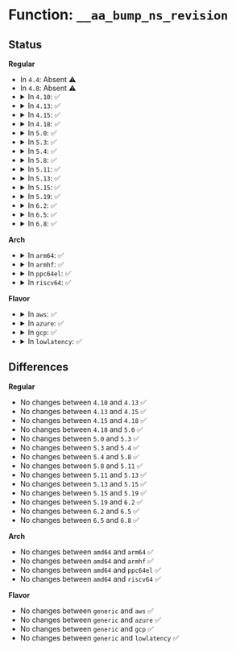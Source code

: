 # Function: <code>__aa_bump_ns_revision</code>

## Status
<b>Regular</b>
<ul>
<li>
In <code>4.4</code>: Absent ⚠️
</li>
<li>
In <code>4.8</code>: Absent ⚠️
</li>
<li>
<details>
<summary>In <code>4.10</code>: ✅</summary>

```c
void __aa_bump_ns_revision(struct aa_ns *ns);
```

**Collision:** Unique Global

**Inline:** No

**Transformation:** False

**Instances:**

```
In security/apparmor/apparmorfs.c (ffffffff813c5810)
Location: security/apparmor/apparmorfs.c:303
Inline: False
Direct callers:
  - security/apparmor/policy.c:aa_remove_profiles
  - security/apparmor/policy.c:aa_remove_profiles
  - security/apparmor/policy.c:aa_remove_profiles
  - security/apparmor/policy.c:aa_replace_profiles
```
**Symbols:**

```
ffffffff813c5810-ffffffff813c583b: __aa_bump_ns_revision (STB_GLOBAL)
```
</details>
</li>
<li>
<details>
<summary>In <code>4.13</code>: ✅</summary>

```c
void __aa_bump_ns_revision(struct aa_ns *ns);
```

**Collision:** Unique Global

**Inline:** No

**Transformation:** False

**Instances:**

```
In security/apparmor/apparmorfs.c (ffffffff813db800)
Location: security/apparmor/apparmorfs.c:590
Inline: False
Direct callers:
  - security/apparmor/policy.c:aa_remove_profiles
  - security/apparmor/policy.c:aa_remove_profiles
  - security/apparmor/policy.c:aa_remove_profiles
  - security/apparmor/policy.c:aa_replace_profiles
```
**Symbols:**

```
ffffffff813db800-ffffffff813db82b: __aa_bump_ns_revision (STB_GLOBAL)
```
</details>
</li>
<li>
<details>
<summary>In <code>4.15</code>: ✅</summary>

```c
void __aa_bump_ns_revision(struct aa_ns *ns);
```

**Collision:** Unique Global

**Inline:** No

**Transformation:** False

**Instances:**

```
In security/apparmor/apparmorfs.c (ffffffff814022f0)
Location: security/apparmor/apparmorfs.c:591
Inline: False
Direct callers:
  - security/apparmor/policy.c:aa_remove_profiles
  - security/apparmor/policy.c:aa_remove_profiles
  - security/apparmor/policy.c:aa_remove_profiles
  - security/apparmor/policy.c:aa_replace_profiles
```
**Symbols:**

```
ffffffff814022f0-ffffffff8140231b: __aa_bump_ns_revision (STB_GLOBAL)
```
</details>
</li>
<li>
<details>
<summary>In <code>4.18</code>: ✅</summary>

```c
void __aa_bump_ns_revision(struct aa_ns *ns);
```

**Collision:** Unique Global

**Inline:** No

**Transformation:** False

**Instances:**

```
In security/apparmor/apparmorfs.c (ffffffff81433250)
Location: security/apparmor/apparmorfs.c:588
Inline: False
Direct callers:
  - security/apparmor/policy.c:aa_remove_profiles
  - security/apparmor/policy.c:aa_remove_profiles
  - security/apparmor/policy.c:aa_remove_profiles
  - security/apparmor/policy.c:aa_replace_profiles
```
**Symbols:**

```
ffffffff81433250-ffffffff8143327b: __aa_bump_ns_revision (STB_GLOBAL)
```
</details>
</li>
<li>
<details>
<summary>In <code>5.0</code>: ✅</summary>

```c
void __aa_bump_ns_revision(struct aa_ns *ns);
```

**Collision:** Unique Global

**Inline:** No

**Transformation:** False

**Instances:**

```
In security/apparmor/apparmorfs.c (ffffffff8144ff50)
Location: security/apparmor/apparmorfs.c:589
Inline: False
Direct callers:
  - security/apparmor/policy.c:aa_remove_profiles
  - security/apparmor/policy.c:aa_remove_profiles
  - security/apparmor/policy.c:aa_remove_profiles
  - security/apparmor/policy.c:aa_replace_profiles
```
**Symbols:**

```
ffffffff8144ff50-ffffffff8144ff7b: __aa_bump_ns_revision (STB_GLOBAL)
```
</details>
</li>
<li>
<details>
<summary>In <code>5.3</code>: ✅</summary>

```c
void __aa_bump_ns_revision(struct aa_ns *ns);
```

**Collision:** Unique Global

**Inline:** No

**Transformation:** False

**Instances:**

```
In security/apparmor/apparmorfs.c (ffffffff8147da60)
Location: security/apparmor/apparmorfs.c:594
Inline: False
Direct callers:
  - security/apparmor/policy.c:aa_remove_profiles
  - security/apparmor/policy.c:aa_remove_profiles
  - security/apparmor/policy.c:aa_remove_profiles
  - security/apparmor/policy.c:aa_replace_profiles
```
**Symbols:**

```
ffffffff8147da60-ffffffff8147da8b: __aa_bump_ns_revision (STB_GLOBAL)
```
</details>
</li>
<li>
<details>
<summary>In <code>5.4</code>: ✅</summary>

```c
void __aa_bump_ns_revision(struct aa_ns *ns);
```

**Collision:** Unique Global

**Inline:** No

**Transformation:** False

**Instances:**

```
In security/apparmor/apparmorfs.c (ffffffff81497730)
Location: security/apparmor/apparmorfs.c:562
Inline: False
Direct callers:
  - security/apparmor/policy.c:aa_remove_profiles
  - security/apparmor/policy.c:aa_remove_profiles
  - security/apparmor/policy.c:aa_remove_profiles
  - security/apparmor/policy.c:aa_replace_profiles
```
**Symbols:**

```
ffffffff81497730-ffffffff81497762: __aa_bump_ns_revision (STB_GLOBAL)
```
</details>
</li>
<li>
<details>
<summary>In <code>5.8</code>: ✅</summary>

```c
void __aa_bump_ns_revision(struct aa_ns *ns);
```

**Collision:** Unique Global

**Inline:** No

**Transformation:** False

**Instances:**

```
In security/apparmor/apparmorfs.c (ffffffff814ef690)
Location: security/apparmor/apparmorfs.c:593
Inline: False
Direct callers:
  - security/apparmor/policy.c:aa_remove_profiles
  - security/apparmor/policy.c:aa_remove_profiles
  - security/apparmor/policy.c:aa_remove_profiles
  - security/apparmor/policy.c:aa_replace_profiles
```
**Symbols:**

```
ffffffff814ef690-ffffffff814ef6c2: __aa_bump_ns_revision (STB_GLOBAL)
```
</details>
</li>
<li>
<details>
<summary>In <code>5.11</code>: ✅</summary>

```c
void __aa_bump_ns_revision(struct aa_ns *ns);
```

**Collision:** Unique Global

**Inline:** No

**Transformation:** False

**Instances:**

```
In security/apparmor/apparmorfs.c (ffffffff8150cb10)
Location: security/apparmor/apparmorfs.c:593
Inline: False
Direct callers:
  - security/apparmor/policy.c:aa_remove_profiles
  - security/apparmor/policy.c:aa_remove_profiles
  - security/apparmor/policy.c:aa_remove_profiles
  - security/apparmor/policy.c:aa_replace_profiles
```
**Symbols:**

```
ffffffff8150cb10-ffffffff8150cb42: __aa_bump_ns_revision (STB_GLOBAL)
```
</details>
</li>
<li>
<details>
<summary>In <code>5.13</code>: ✅</summary>

```c
void __aa_bump_ns_revision(struct aa_ns *ns);
```

**Collision:** Unique Global

**Inline:** No

**Transformation:** False

**Instances:**

```
In security/apparmor/apparmorfs.c (ffffffff81513530)
Location: security/apparmor/apparmorfs.c:593
Inline: False
Direct callers:
  - security/apparmor/policy.c:aa_remove_profiles
  - security/apparmor/policy.c:aa_remove_profiles
  - security/apparmor/policy.c:aa_remove_profiles
  - security/apparmor/policy.c:aa_replace_profiles
```
**Symbols:**

```
ffffffff81513530-ffffffff81513562: __aa_bump_ns_revision (STB_GLOBAL)
```
</details>
</li>
<li>
<details>
<summary>In <code>5.15</code>: ✅</summary>

```c
void __aa_bump_ns_revision(struct aa_ns *ns);
```

**Collision:** Unique Global

**Inline:** No

**Transformation:** False

**Instances:**

```
In security/apparmor/apparmorfs.c (ffffffff81571130)
Location: security/apparmor/apparmorfs.c:593
Inline: False
Direct callers:
  - security/apparmor/policy.c:aa_remove_profiles
  - security/apparmor/policy.c:aa_remove_profiles
  - security/apparmor/policy.c:aa_remove_profiles
  - security/apparmor/policy.c:aa_replace_profiles
```
**Symbols:**

```
ffffffff81571130-ffffffff81571162: __aa_bump_ns_revision (STB_GLOBAL)
```
</details>
</li>
<li>
<details>
<summary>In <code>5.19</code>: ✅</summary>

```c
void __aa_bump_ns_revision(struct aa_ns *ns);
```

**Collision:** Unique Global

**Inline:** No

**Transformation:** False

**Instances:**

```
In security/apparmor/apparmorfs.c (ffffffff8160deb0)
Location: security/apparmor/apparmorfs.c:596
Inline: False
Direct callers:
  - security/apparmor/policy.c:aa_remove_profiles
  - security/apparmor/policy.c:aa_remove_profiles
  - security/apparmor/policy.c:aa_remove_profiles
  - security/apparmor/policy.c:aa_replace_profiles
```
**Symbols:**

```
ffffffff8160deb0-ffffffff8160def0: __aa_bump_ns_revision (STB_GLOBAL)
```
</details>
</li>
<li>
<details>
<summary>In <code>6.2</code>: ✅</summary>

```c
void __aa_bump_ns_revision(struct aa_ns *ns);
```

**Collision:** Unique Global

**Inline:** No

**Transformation:** False

**Instances:**

```
In security/apparmor/apparmorfs.c (ffffffff816c00e0)
Location: security/apparmor/apparmorfs.c:598
Inline: False
Direct callers:
  - security/apparmor/policy.c:aa_remove_profiles
  - security/apparmor/policy.c:aa_remove_profiles
  - security/apparmor/policy.c:aa_remove_profiles
  - security/apparmor/policy.c:aa_replace_profiles
```
**Symbols:**

```
ffffffff816c00e0-ffffffff816c0120: __aa_bump_ns_revision (STB_GLOBAL)
```
</details>
</li>
<li>
<details>
<summary>In <code>6.5</code>: ✅</summary>

```c
void __aa_bump_ns_revision(struct aa_ns *ns);
```

**Collision:** Unique Global

**Inline:** No

**Transformation:** False

**Instances:**

```
In security/apparmor/apparmorfs.c (ffffffff816f8be0)
Location: security/apparmor/apparmorfs.c:599
Inline: False
Direct callers:
  - security/apparmor/policy.c:aa_remove_profiles
  - security/apparmor/policy.c:aa_remove_profiles
  - security/apparmor/policy.c:aa_remove_profiles
  - security/apparmor/policy.c:aa_replace_profiles
```
**Symbols:**

```
ffffffff816f8be0-ffffffff816f8c20: __aa_bump_ns_revision (STB_GLOBAL)
```
</details>
</li>
<li>
<details>
<summary>In <code>6.8</code>: ✅</summary>

```c
void __aa_bump_ns_revision(struct aa_ns *ns);
```

**Collision:** Unique Global

**Inline:** No

**Transformation:** False

**Instances:**

```
In security/apparmor/apparmorfs.c (ffffffff817359a0)
Location: security/apparmor/apparmorfs.c:599
Inline: False
Direct callers:
  - security/apparmor/policy.c:aa_remove_profiles
  - security/apparmor/policy.c:aa_remove_profiles
  - security/apparmor/policy.c:aa_remove_profiles
  - security/apparmor/policy.c:aa_replace_profiles
```
**Symbols:**

```
ffffffff817359a0-ffffffff817359e0: __aa_bump_ns_revision (STB_GLOBAL)
```
</details>
</li>
</ul>
<b>Arch</b>
<ul>
<li>
<details>
<summary>In <code>arm64</code>: ✅</summary>

```c
void __aa_bump_ns_revision(struct aa_ns *ns);
```

**Collision:** Unique Global

**Inline:** No

**Transformation:** False

**Instances:**

```
In security/apparmor/apparmorfs.c (ffff80001058d2c0)
Location: security/apparmor/apparmorfs.c:562
Inline: False
Direct callers:
  - security/apparmor/policy.c:aa_remove_profiles
  - security/apparmor/policy.c:aa_remove_profiles
  - security/apparmor/policy.c:aa_remove_profiles
  - security/apparmor/policy.c:aa_replace_profiles
```
**Symbols:**

```
ffff80001058d2c0-ffff80001058d304: __aa_bump_ns_revision (STB_GLOBAL)
```
</details>
</li>
<li>
<details>
<summary>In <code>armhf</code>: ✅</summary>

```c
void __aa_bump_ns_revision(struct aa_ns *ns);
```

**Collision:** Unique Global

**Inline:** No

**Transformation:** False

**Instances:**

```
In security/apparmor/apparmorfs.c (c073e100)
Location: security/apparmor/apparmorfs.c:562
Inline: False
Direct callers:
  - security/apparmor/policy.c:aa_remove_profiles
  - security/apparmor/policy.c:aa_remove_profiles
  - security/apparmor/policy.c:aa_remove_profiles
  - security/apparmor/policy.c:aa_replace_profiles
```
**Symbols:**

```
c073e100-c073e13c: __aa_bump_ns_revision (STB_GLOBAL)
```
</details>
</li>
<li>
<details>
<summary>In <code>ppc64el</code>: ✅</summary>

```c
void __aa_bump_ns_revision(struct aa_ns *ns);
```

**Collision:** Unique Global

**Inline:** No

**Transformation:** False

**Instances:**

```
In security/apparmor/apparmorfs.c (c0000000006ff8d0)
Location: security/apparmor/apparmorfs.c:562
Inline: False
Direct callers:
  - security/apparmor/policy.c:aa_remove_profiles
  - security/apparmor/policy.c:aa_remove_profiles
  - security/apparmor/policy.c:aa_remove_profiles
  - security/apparmor/policy.c:aa_replace_profiles
```
**Symbols:**

```
c0000000006ff8d0-c0000000006ff924: __aa_bump_ns_revision (STB_GLOBAL)
```
</details>
</li>
<li>
<details>
<summary>In <code>riscv64</code>: ✅</summary>

```c
void __aa_bump_ns_revision(struct aa_ns *ns);
```

**Collision:** Unique Global

**Inline:** No

**Transformation:** False

**Instances:**

```
In security/apparmor/apparmorfs.c (ffffffe0003db474)
Location: security/apparmor/apparmorfs.c:562
Inline: False
Direct callers:
  - security/apparmor/policy.c:aa_remove_profiles
  - security/apparmor/policy.c:aa_remove_profiles
  - security/apparmor/policy.c:aa_remove_profiles
  - security/apparmor/policy.c:aa_replace_profiles
```
**Symbols:**

```
ffffffe0003db474-ffffffe0003db4ac: __aa_bump_ns_revision (STB_GLOBAL)
```
</details>
</li>
</ul>
<b>Flavor</b>
<ul>
<li>
<details>
<summary>In <code>aws</code>: ✅</summary>

```c
void __aa_bump_ns_revision(struct aa_ns *ns);
```

**Collision:** Unique Global

**Inline:** No

**Transformation:** False

**Instances:**

```
In security/apparmor/apparmorfs.c (ffffffff8148fd10)
Location: security/apparmor/apparmorfs.c:562
Inline: False
Direct callers:
  - security/apparmor/policy.c:aa_remove_profiles
  - security/apparmor/policy.c:aa_remove_profiles
  - security/apparmor/policy.c:aa_remove_profiles
  - security/apparmor/policy.c:aa_replace_profiles
```
**Symbols:**

```
ffffffff8148fd10-ffffffff8148fd42: __aa_bump_ns_revision (STB_GLOBAL)
```
</details>
</li>
<li>
<details>
<summary>In <code>azure</code>: ✅</summary>

```c
void __aa_bump_ns_revision(struct aa_ns *ns);
```

**Collision:** Unique Global

**Inline:** No

**Transformation:** False

**Instances:**

```
In security/apparmor/apparmorfs.c (ffffffff81480730)
Location: security/apparmor/apparmorfs.c:562
Inline: False
Direct callers:
  - security/apparmor/policy.c:aa_remove_profiles
  - security/apparmor/policy.c:aa_remove_profiles
  - security/apparmor/policy.c:aa_remove_profiles
  - security/apparmor/policy.c:aa_replace_profiles
```
**Symbols:**

```
ffffffff81480730-ffffffff81480762: __aa_bump_ns_revision (STB_GLOBAL)
```
</details>
</li>
<li>
<details>
<summary>In <code>gcp</code>: ✅</summary>

```c
void __aa_bump_ns_revision(struct aa_ns *ns);
```

**Collision:** Unique Global

**Inline:** No

**Transformation:** False

**Instances:**

```
In security/apparmor/apparmorfs.c (ffffffff8148bdb0)
Location: security/apparmor/apparmorfs.c:562
Inline: False
Direct callers:
  - security/apparmor/policy.c:aa_remove_profiles
  - security/apparmor/policy.c:aa_remove_profiles
  - security/apparmor/policy.c:aa_remove_profiles
  - security/apparmor/policy.c:aa_replace_profiles
```
**Symbols:**

```
ffffffff8148bdb0-ffffffff8148bde2: __aa_bump_ns_revision (STB_GLOBAL)
```
</details>
</li>
<li>
<details>
<summary>In <code>lowlatency</code>: ✅</summary>

```c
void __aa_bump_ns_revision(struct aa_ns *ns);
```

**Collision:** Unique Global

**Inline:** No

**Transformation:** False

**Instances:**

```
In security/apparmor/apparmorfs.c (ffffffff814a3bf0)
Location: security/apparmor/apparmorfs.c:562
Inline: False
Direct callers:
  - security/apparmor/policy.c:aa_remove_profiles
  - security/apparmor/policy.c:aa_remove_profiles
  - security/apparmor/policy.c:aa_remove_profiles
  - security/apparmor/policy.c:aa_replace_profiles
```
**Symbols:**

```
ffffffff814a3bf0-ffffffff814a3c22: __aa_bump_ns_revision (STB_GLOBAL)
```
</details>
</li>
</ul>

## Differences
<b>Regular</b>
<ul>
<li>
No changes between <code>4.10</code> and <code>4.13</code> ✅
</li>
<li>
No changes between <code>4.13</code> and <code>4.15</code> ✅
</li>
<li>
No changes between <code>4.15</code> and <code>4.18</code> ✅
</li>
<li>
No changes between <code>4.18</code> and <code>5.0</code> ✅
</li>
<li>
No changes between <code>5.0</code> and <code>5.3</code> ✅
</li>
<li>
No changes between <code>5.3</code> and <code>5.4</code> ✅
</li>
<li>
No changes between <code>5.4</code> and <code>5.8</code> ✅
</li>
<li>
No changes between <code>5.8</code> and <code>5.11</code> ✅
</li>
<li>
No changes between <code>5.11</code> and <code>5.13</code> ✅
</li>
<li>
No changes between <code>5.13</code> and <code>5.15</code> ✅
</li>
<li>
No changes between <code>5.15</code> and <code>5.19</code> ✅
</li>
<li>
No changes between <code>5.19</code> and <code>6.2</code> ✅
</li>
<li>
No changes between <code>6.2</code> and <code>6.5</code> ✅
</li>
<li>
No changes between <code>6.5</code> and <code>6.8</code> ✅
</li>
</ul>
<b>Arch</b>
<ul>
<li>
No changes between <code>amd64</code> and <code>arm64</code> ✅
</li>
<li>
No changes between <code>amd64</code> and <code>armhf</code> ✅
</li>
<li>
No changes between <code>amd64</code> and <code>ppc64el</code> ✅
</li>
<li>
No changes between <code>amd64</code> and <code>riscv64</code> ✅
</li>
</ul>
<b>Flavor</b>
<ul>
<li>
No changes between <code>generic</code> and <code>aws</code> ✅
</li>
<li>
No changes between <code>generic</code> and <code>azure</code> ✅
</li>
<li>
No changes between <code>generic</code> and <code>gcp</code> ✅
</li>
<li>
No changes between <code>generic</code> and <code>lowlatency</code> ✅
</li>
</ul>
